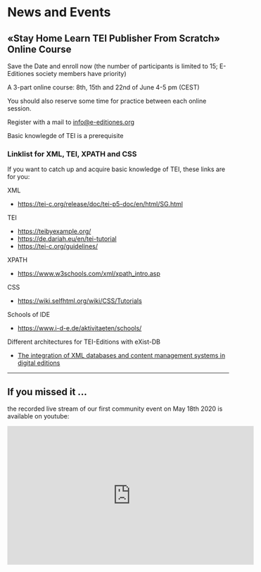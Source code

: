 
# News and Events

## «Stay Home Learn TEI Publisher From Scratch» Online Course

Save the Date and enroll now (the number of participants is limited to
15; E-Editiones society members have priority)

A 3-part online course: 8th, 15th and 22nd of June 4-5 pm (CEST)

You should also reserve some time for practice between each online session.

Register with a mail to info@e-editiones.org

Basic knowlegde of TEI is a prerequisite

### Linklist for XML, TEI, XPATH and CSS

If you want to catch up and acquire basic knowledge of TEI, these links are for you:

XML

- https://tei-c.org/release/doc/tei-p5-doc/en/html/SG.html

TEI

- https://teibyexample.org/
- https://de.dariah.eu/en/tei-tutorial
- https://tei-c.org/guidelines/

XPATH

- https://www.w3schools.com/xml/xpath_intro.asp

CSS

- https://wiki.selfhtml.org/wiki/CSS/Tutorials

Schools of IDE

- https://www.i-d-e.de/aktivitaeten/schools/

Different architectures for TEI-Editions with eXist-DB

- [The integration of XML databases and content management systems in digital editions](https://www.balisage.net/Proceedings/vol23/html/Birnbaum01/BalisageVol23-Birnbaum01.html)

---
## If you missed it ...

the recorded live stream of our first community event on May 18th 2020 is available on youtube:

<iframe width="560" height="315" src="https://www.youtube.com/embed/LNbuyeh-vew" frameborder="0" allow="accelerometer; autoplay; encrypted-media; gyroscope; picture-in-picture" allowfullscreen></iframe>
